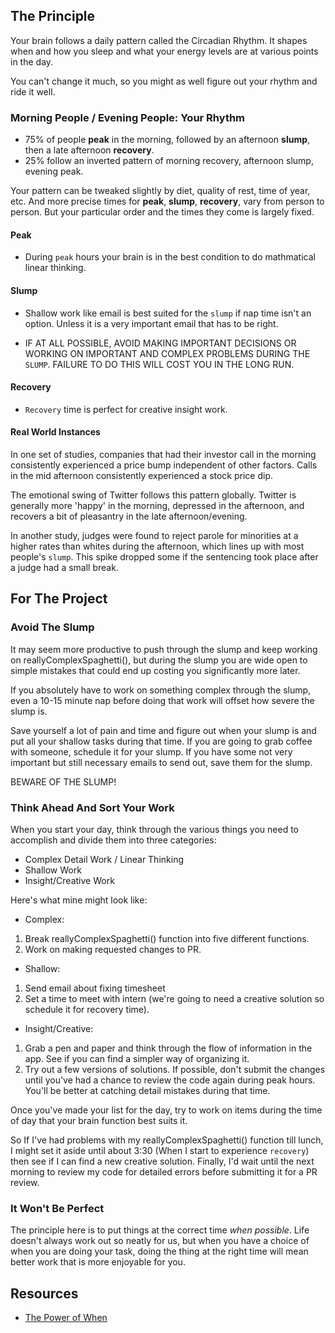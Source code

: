 ## The Principle

Your brain follows a daily pattern called the Circadian Rhythm. It shapes when and how you sleep and what your energy levels are at various points in the day.

You can't change it much, so you might as well figure out your rhythm and ride it well.

### Morning People / Evening People: Your Rhythm

- 75% of people **peak** in the morning, followed by an afternoon **slump**, then a late afternoon **recovery**.
- 25% follow an inverted pattern of morning recovery, afternoon slump, evening peak.

Your pattern can be tweaked slightly by diet, quality of rest, time of year, etc. And more precise times for **peak**, **slump**, **recovery**, vary from person to person. But your particular order and the times they come is largely fixed.

#### Peak

- During `peak` hours your brain is in the best condition to do mathmatical linear thinking.

#### Slump

- Shallow work like email is best suited for the `slump` if nap time isn't an option. Unless it is a very important email that has to be right.

- IF AT ALL POSSIBLE, AVOID MAKING IMPORTANT DECISIONS OR WORKING ON IMPORTANT AND COMPLEX PROBLEMS DURING THE `SLUMP`. FAILURE TO DO THIS WILL COST YOU IN THE LONG RUN.

#### Recovery

- `Recovery` time is perfect for creative insight work.

#### Real World Instances

In one set of studies, companies that had their investor call in the morning consistently experienced a price bump independent of other factors. Calls in the mid afternoon consistently experienced a stock price dip.

The emotional swing of Twitter follows this pattern globally. Twitter is generally more 'happy' in the morning, depressed in the afternoon, and recovers a bit of pleasantry in the late afternoon/evening.

In another study, judges were found to reject parole for minorities at a higher rates than whites during the afternoon, which lines up with most people's `slump`. This spike dropped some if the sentencing took place after a judge had a small break.

## For The Project

### Avoid The Slump

It may seem more productive to push through the slump and keep working on reallyComplexSpaghetti(), but during the slump you are wide open to simple mistakes that could end up costing you significantly more later.

If you absolutely have to work on something complex through the slump, even a 10-15 minute nap before doing that work will offset how severe the slump is.

Save yourself a lot of pain and time and figure out when your slump is and put all your shallow tasks during that time. If you are going to grab coffee with someone, schedule it for your slump. If you have some not very important but still necessary emails to send out, save them for the slump.

BEWARE OF THE SLUMP!

### Think Ahead And Sort Your Work

When you start your day, think through the various things you need to accomplish and divide them into three categories:

- Complex Detail Work / Linear Thinking
- Shallow Work
- Insight/Creative Work

Here's what mine might look like:

- Complex:

1.  Break reallyComplexSpaghetti() function into five different functions.
2.  Work on making requested changes to PR.

- Shallow:

1.  Send email about fixing timesheet
2.  Set a time to meet with intern (we're going to need a creative solution so schedule it for recovery time).

- Insight/Creative:

1.  Grab a pen and paper and think through the flow of information in the app. See if you can find a simpler way of organizing it.
2.  Try out a few versions of solutions. If possible, don't submit the changes until you've had a chance to review the code again during peak hours. You'll be better at catching detail mistakes during that time.

Once you've made your list for the day, try to work on items during the time of day that your brain function best suits it.

So If I've had problems with my reallyComplexSpaghetti() function till lunch, I might set it aside until about 3:30 (When I start to experience `recovery`) then see if I can find a new creative solution. Finally, I'd wait until the next morning to review my code for detailed errors before submitting it for a PR review.

### It Won't Be Perfect

The principle here is to put things at the correct time _when possible_. Life doesn't always work out so neatly for us, but when you have a choice of when you are doing your task, doing the thing at the right time will mean better work that is more enjoyable for you.

## Resources

- [The Power of When](https://www.amazon.com/Power-When-Discover-Chronotype-Lunch/dp/0316391263/ref=sr_1_2?ie=UTF8&qid=1533584385&sr=8-2&keywords=the+power+of+when)
